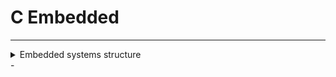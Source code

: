 # C Embedded
----------------------------
<details>
  <summary>Embedded systems structure</summary>

  - **Application Software**: Phần mềm giao diện cho người dùng tương tác với hệ thống nhúng (VD: WED điều khiển led)
  - **Middleware**: Lớp trung gian giúp kết nối phần mềm ứng dụng với hệ điều hành và phần cứng (VD: MQTT)
  - **Operating System**: Hệ điều hành dùng trong hệ thống nhúng, gồm:
    - **GPOS (General Purpose Operating System)**: Hệ điều hành đa nhiệm phổ biến như Linux hoặc Windows.
    - **RTOS (Real-Time Operating System)**: Hệ điều hành thời gian thực cho các nhiệm vụ cần đáp ứng nhanh.
  - **Firmware**: Phần mềm điều khiển phần cứng ở mức thấp (VD: Bootloader cho STM32).
  - **Processor**: Bộ xử lý trung tâm của hệ thống.
  - **Memory**: Bộ nhớ lưu trữ chương trình và dữ liệu.
  - **I/O Devices**: Thiết bị đầu vào/đầu ra như màn hình và bàn phím.
  - **Peripherals**: Thiết bị ngoại vi như máy in hoặc cảm biến.
  - **Sensors**: Cảm biến thu thập dữ liệu từ môi trường.
  - **Computer Buses**: Đường truyền tín hiệu.
  - **Signal Converters**: Bộ chuyển đổi tín hiệu.
  - **Actuators**: Bộ truyền động chuyển tín hiệu điều khiển thành hành động thực tế.
  - **Các giải pháp phần cứng phổ biến**:
    - **System on Chip (SoC)**: Tích hợp nhiều chức năng vào một con chip duy nhất.
    - **System on Module (SoM)**: Mô-đun phần cứng có thể tích hợp vào các hệ thống lớn hơn.

</details>
- 
